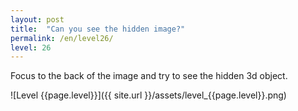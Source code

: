 ```yaml
---
layout: post
title:  "Can you see the hidden image?"
permalink: /en/level26/
level: 26
---
```

Focus to the back of the image and try to see the hidden 3d object.

![Level {{page.level}}]({{ site.url }}/assets/level_{{page.level}}.png)